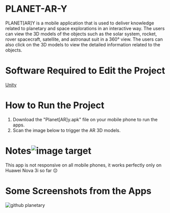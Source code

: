 # PLANET-AR-Y
PLANET[AR]Y is a mobile application that is used to deliver knowledge related to planetary and space explorations in an interactive way. The users can view the 3D models of the objects such as the solar system, rocket, rover spacecraft, satellite, and astronaut suit in a 360° view. The users can also click on the 3D models to view the detailed information related to the objects. 

# Software Required to Edit the Project 
[Unity](https://unity.com/download)

# How to Run the Project
1) Download the "Planet[AR]y.apk" file on your mobile phone to run the apps. 
2) Scan the image below to trigger the AR 3D models. 
# Notes![image target](https://user-images.githubusercontent.com/95561298/153725560-7fd251d6-ccaa-4197-a715-58400a11145b.png)

This app is not responsive on all mobile phones, it works perfectly only on Huawei Nova 3i so far 😔

# Some Screenshots from the Apps 
![github planetary](https://user-images.githubusercontent.com/95561298/146924525-8b143316-19e7-42c6-b4fa-5b59f53a101a.PNG)
